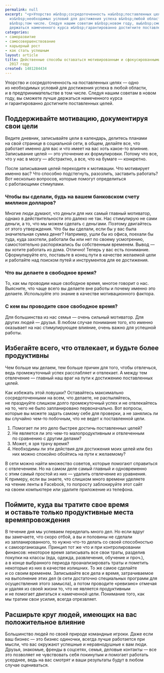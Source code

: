 ```yaml
---
permalink: null
excerpt: "<p>Упорство и&nbsp;сосредоточенность на&nbsp;поставленных целях&nbsp;— одно
  из&nbsp;необходимых условий для достижения успеха в&nbsp;любой области, и&nbsp;в&nbsp;предпринимательстве
  в&nbsp;том числе. Следуя нашим советам в&nbsp;новом году, вы&nbsp;сможете лучше
  держаться намеченного курса и&nbsp;гарантированно достигните поставленных целей.</p>"
categories:
- саморазвитие
- самосовершенствование
- карьерный рост
- как стать успешным
layout: article
title: Действенные способы оставаться мотивированным и сфокусированными на деле в
  2017 году
created: 1481284434
---
```

<p>Упорство и&nbsp;сосредоточенность на&nbsp;поставленных целях&nbsp;— одно из&nbsp;необходимых условий для достижения успеха в&nbsp;любой области, и&nbsp;в&nbsp;предпринимательстве в&nbsp;том числе. Следуя нашим советам в&nbsp;новом году, вы&nbsp;сможете лучше держаться намеченного курса и&nbsp;гарантированно достигните поставленных целей.</p>
<h2>Поддерживайте мотивацию, документируя свои цели</h2>
<p>Ведите дневник, записывайте цели в&nbsp;календарь, делитесь планами на&nbsp;свой странице в&nbsp;социальной сети, в&nbsp;общем, делайте все, что работает именно для вас и&nbsp;что имеет на&nbsp;вас хоть какое-то влияние. Записывание целей&nbsp;— это уточнение их&nbsp;формулировки. Потому что все, что у&nbsp;нас в&nbsp;мозгу&nbsp;— абстрактно, а&nbsp;все, что на&nbsp;бумаге&nbsp;— конкретно. </p>
<p>После записывания целей переходите к&nbsp;мотивации. Что мотивирует именно вас? Что способно подстегнуть, разозлить, заставить работать? Вот несколько вопросов, которые помогут определиться с&nbsp;работающими стимулами.</p>
<h3>Чтобы вы&nbsp;сделали, будь на&nbsp;вашем банковском счету миллион долларов?</h3>
<p>Многие люди думают, что деньги для них самый главный мотиватор, однако в&nbsp;действительности это далеко не&nbsp;так. Нас стимулирую не&nbsp;сами деньги, а&nbsp;то, что мы&nbsp;можем сделать с&nbsp;деньгами. Поэтому двигайтесь от&nbsp;этого утверждения. Что&nbsp;бы вы&nbsp;сделали, если&nbsp;бы у&nbsp;вас была значительная сумма денег? Например, ушли&nbsp;бы из&nbsp;офиса, поехали&nbsp;бы туда, куда захотели, работали&nbsp;бы или нет по&nbsp;своему усмотрению, самостоятельно распоряжались&nbsp;бы собственным временем. Вывод&nbsp;— вы&nbsp;хотите работать из&nbsp;дома. Отлично! Теперь у&nbsp;вас есть понимание. Сформулируйте его, поставьте в&nbsp;конец пути в&nbsp;качестве желаемой цели и&nbsp;работайте над поиском путей и&nbsp;инструментов для ее&nbsp;достижения.</p>
<h3>Что вы&nbsp;делаете в&nbsp;свободное время?</h3>
<p>То, как мы&nbsp;проводим наше свободное время, многое говорит о&nbsp;нас. Выясните, что чаще всего вы&nbsp;делаете вне работы и&nbsp;почему именно это делаете. Используйте это знание в&nbsp;качестве мотивационного фактора. </p>
<h3>С&nbsp;кем вы&nbsp;проводите свое свободное время?</h3>
<p>Для большинства из&nbsp;нас семья&nbsp;— очень сильный мотиватор. Для других людей&nbsp;— друзья. В&nbsp;любом случае понимание того, кто именно оказывает на&nbsp;нас стимулирующее влияние, очень важно для успешной работы. </p>
<h2>Избегайте всего, что отвлекает, и&nbsp;будьте более продуктивны</h2>
<p>Чем больше мы&nbsp;делаем, тем больше причин для того, чтобы отвлечься, ведь промежуточный успех расслабляет и&nbsp;отвлекает. А&nbsp;между тем отвлечение&nbsp;— главный наш враг на&nbsp;пути к&nbsp;достижению поставленных целей. </p>
<p>Как избежать этой ловушки? Оставайтесь максимально сосредоточенными на&nbsp;всем, что делаете, не&nbsp;распыляйтесь, не&nbsp;празднуйте слишком долго промежуточный успех и&nbsp;не&nbsp;отвлекайтесь на&nbsp;то, чего не&nbsp;было запланировано первоначально. Вот вопросы, которые вы&nbsp;можете задать самому себе для проверки, а&nbsp;не&nbsp;занялись&nbsp;ли вы&nbsp;случайно чем-то побочным, что не&nbsp;ведет к&nbsp;поставленной цели. </p>
<ol>
	<li>Помогает&nbsp;<span>ли это дело быст</span><span>рее </span><span>достичь поставленных целей?</span></li>
	<li>Не&nbsp;<span>является</span>&nbsp;<span>ли это чем-то малопродуктивным и</span>&nbsp;<span>отвлеченным по</span>&nbsp;<span>сравнению с</span>&nbsp;<span>другим делами?</span></li>
	<li>Может, я&nbsp;<span>зря трачу время?</span></li>
	<li>Необходимы&nbsp;<span>ли эти действия для достижения моих целей или без них можно спокойно обойтись на</span>&nbsp;<span>пути к</span>&nbsp;<span>желаемому?</span></li>
</ol>
<p>В&nbsp;сети можно найти множество советов, которые помогают справиться с&nbsp;отвлечением. Но&nbsp;на&nbsp;самом деле самый главный и&nbsp;одновременно с&nbsp;этим самый простой из&nbsp;них&nbsp;— удалить отвлечение из&nbsp;уравнения. К&nbsp;примеру, если вы&nbsp;знаете, что слишком много времени уделяете на&nbsp;чтение ленты в&nbsp;Facebook, то&nbsp;попросту заблокируйте этот сайт на&nbsp;своем компьютере или удалите приложение из&nbsp;телефона. </p>
<h2>Поймите, куда вы&nbsp;тратите свое время и&nbsp;оставьте только продуктивные места времяпровождения</h2>
<p>В&nbsp;течение дня мы&nbsp;успеваем переделать много дел. Но&nbsp;если вдруг вы&nbsp;замечаете, что скоро отбой, а&nbsp;вы&nbsp;и&nbsp;половины не&nbsp;сделали из&nbsp;запланированного, то&nbsp;нужно что-то делать со&nbsp;своей способностью к&nbsp;самоорганизации. Принцип тот&nbsp;же что и&nbsp;при контролировании финансов: некоторое время записывать все свои траты, разделив покупки на&nbsp;классы (еда, одежда, развлечения, обучение и&nbsp;проч.), а&nbsp;в&nbsp;конце выбранного периода проанализировать траты и&nbsp;пометить некоторые из&nbsp;них в&nbsp;качестве излишних. То&nbsp;же самое сделайте и&nbsp;со&nbsp;своим временем. Записывайте все дела и&nbsp;время, затрачиваемое на&nbsp;выполнение этих дел (в&nbsp;сети достаточно специальных программ для осуществления этого замысла), а&nbsp;потом проводите «ревизию» отмечая и&nbsp;удаляя из&nbsp;своей жизни&nbsp;то, что не&nbsp;является продуктивным и&nbsp;не&nbsp;помогает двигаться к&nbsp;намеченной цели. Понимание того, как мы&nbsp;тратим свои усилия, всегда отрезвляет. </p>
<h2>Расширьте круг людей, имеющих на&nbsp;вас положительное влияние</h2>
<p>Большинство людей по&nbsp;своей природе командные игроки. Даже если ваш бизнес&nbsp;— это бизнес одиночки, всегда лучше работается при мысли, что вас окружают успешные и&nbsp;неравнодушные к&nbsp;вам люди. Друзья, знакомые, френды в&nbsp;соцсетях, семья, деловые контакты&nbsp;— все это позволяет не&nbsp;чувствовать себя покинутым и&nbsp;помогает работать усерднее, ведь на&nbsp;вас смотрят и&nbsp;ваши результаты будут в&nbsp;любом случае оцениваться. </p>
